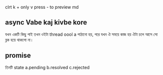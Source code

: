 clrt k + only  v press - to preview md

## async Vabe kaj kivbe kore

যখন একটি কিছু পাই তখন ওইটা thread oool a  পাঠানো হয়, পরে যখন ঐ সময়ে কাজ হয় ঐটা চলে আসে সো ব্লক হয়ে থাকলো না।

## promise 

তিনটি state 
a.pending
b.resolved
c.rejected